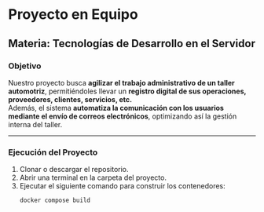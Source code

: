 # Proyecto en Equipo  
## Materia: Tecnologías de Desarrollo en el Servidor  

### Objetivo  
Nuestro proyecto busca **agilizar el trabajo administrativo de un taller automotriz**, permitiéndoles llevar un **registro digital de sus operaciones, proveedores, clientes, servicios, etc.**  
Además, el sistema **automatiza la comunicación con los usuarios mediante el envío de correos electrónicos**, optimizando así la gestión interna del taller.

---

### Ejecución del Proyecto  

1. Clonar o descargar el repositorio.  
2. Abrir una terminal en la carpeta del proyecto.  
3. Ejecutar el siguiente comando para construir los contenedores:
   ```bash
   docker compose build
